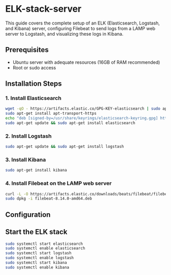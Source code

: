 # ELK-stack-server
This guide covers the complete setup of an ELK (Elasticsearch, Logstash, and Kibana) server, configuring Filebeat to send logs from a LAMP web server to Logstash, and visualizing these logs in Kibana.
## Prerequisites

- Ubuntu server with adequate resources (16GB of RAM recommended)
- Root or sudo access

## Installation Steps

### 1. Install Elasticsearch

```bash
wget -qO - https://artifacts.elastic.co/GPG-KEY-elasticsearch | sudo apt-key add -
sudo apt-get install apt-transport-https
echo "deb [signed-by=/usr/share/keyrings/elasticsearch-keyring.gpg] https://artifacts.elastic.co/packages/8.x/apt stable main" | sudo tee /etc/apt/sources.list.d/elastic-8.x.list
sudo apt-get update && sudo apt-get install elasticsearch
```

### 2. Install Logstash

```bash
sudo apt-get update && sudo apt-get install logstash
```

### 3. Install Kibana

```bash
sudo apt-get install kibana
```

### 4. Install Filebeat on the LAMP web server

```bash
curl -L -O https://artifacts.elastic.co/downloads/beats/filebeat/filebeat-8.14.0-amd64.deb
sudo dpkg -i filebeat-8.14.0-amd64.deb
```
## Configuration

## Start the ELK stack

```bash
sudo systemctl start elasticsearch
sudo systemctl enable elasticsearch
sudo systemctl start logstash
sudo systemctl enable logstash
sudo systemctl start kibana 
sudo systemctl enable kibana
```
